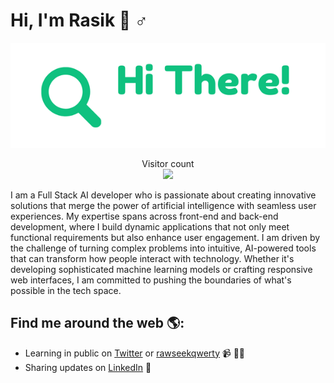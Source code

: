 # Hi, I'm Rasik :wave: ♂️


<img src="./static/img/Untitled design.png" alt="banner that says Hello From Rasik">
<p align="center"> 
  Visitor count<br>
 <img src="https://profile-counter.glitch.me/RaWseekQWERTY/count.svg" />
</p>
I am a Full Stack AI developer who is passionate about creating innovative solutions that merge the power of artificial intelligence with seamless user experiences. My expertise spans across front-end and back-end development, where I build dynamic applications that not only meet functional requirements but also enhance user engagement. I am driven by the challenge of turning complex problems into intuitive, AI-powered tools that can transform how people interact with technology. Whether it's developing sophisticated machine learning models or crafting responsive web interfaces, I am committed to pushing the boundaries of what's possible in the tech space.


## Find me around the web 🌎: 
- Learning in public on <a href="https://x.com/Sailent92689372">Twitter</a> or <a href="">rawseekqwerty</a> 📹 ✍🏾
- Sharing updates on <a href="https://www.linkedin.com/in/rasikay/">LinkedIn</a> 💼
